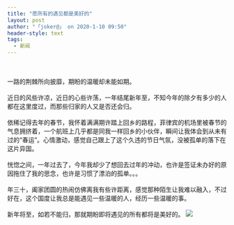 ```yaml
---
title: "愿所有的遇见都是美好的"
layout: post
author: "「joker@」 on 2020-1-10 09:50"
header-style: text
tags:
  - 新闻
---
```


<head></head>
<body>
 <br> 
 <br> 一路的荆棘所向披靡，期盼的温暖却未能如期。
 <br> 
 <br> 近日的风些许凉，近日的心些许荡，一年结尾新年至，不知今年的除夕有多少的人都在这里度过，而那些归家的人又是否还会归。
 <br> 
 <br> 依稀记得去年的春节，我怀着满满期许踏上回乡的路程，菲律宾的机场里被春节的气息拥挤着，一个航班上几乎都是同我一样回乡的小伙伴，瞬间让我体会到从未有过的“春运”。心情激动，感觉自己跟上了这个久违的节日气氛，没被孤单的落下在这片异国。
 <br> 
 <br> 恍惚之间，一年过去了，今年我却少了想回去过年的冲动，也许是签证未办好的原因拖住了我的思念，也许是习惯了漂泊的孤单。。。
 <br> 
 <br> 年三十，阖家团圆的热闹仿佛离我有些许距离，感觉那种陌生让我难以融入，不过好在，这个国度让我总是能遇见一些温暖的人，经历一些温暖的事。
 <br> 
 <br> 新年将至，如若不能归，那就期盼即将遇见的所有都将是美好的。
 <img src="https://bbs.boniu123.cc/static/image/smiley/3tuzki_emoticons/tuzki_017.gif" smilieid="152">
 <br> 
 <br> 
 <br>
</body>


